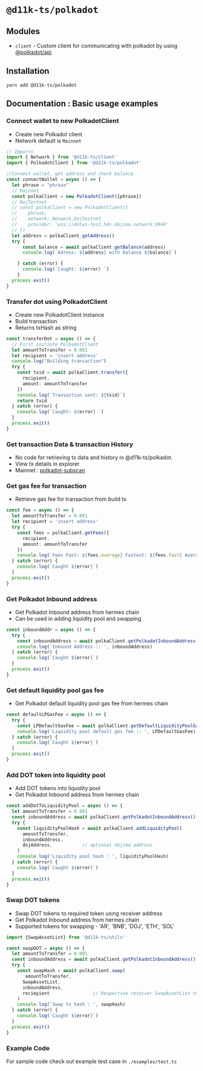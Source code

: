 # `@d11k-ts/polkadot`

## Modules

- `client` - Custom client for communicating with polkadot by using [@polkadot/api](https://github.com/polkadot-js/api)

## Installation

```
yarn add @d11k-ts/polkadot
```

## Documentation : Basic usage examples

### Connect wallet to new PolkadotClient

- Create new Polkadot client
- Network default is `Mainnet`

```ts
// Imports
import { Network } from '@d11k-ts/client'
import { PolkadotClient } from '@d11k-ts/polkadot'

//Connect wallet, get address and check balance 
const connectWallet = async () => {
  let phrase = "phrase"
  // Mainnet
  const polkaClient = new PolkadotClient({phrase})
  // DojTestnet
  // const polkaClient = new PolkadotClient({ 
  //    phrase, 
  //    network: Network.DojTestnet 
  //    provider: 'wss://dotws-test.h4s.dojima.network:9944'
  // })
  let address = polkaClient.getAddress()
  try {
      const balance = await polkaClient.getBalance(address)
      console.log(`Adress: ${address} with balance ${balance}`)

    } catch (error) {
      console.log(`Caught: ${error} `)
    }
  process.exit()
}
```

### Transfer dot using PolkadotClient

- Create new PolkadotClient instance
- Build transaction
- Returns txHash as string

```ts
const transferDot = async () => {
  // First initiate PolkadotClient
  let amountToTransfer = 0.001
  let recipient = 'insert address'
  console.log("Building transaction")
  try {
    const txid = await polkaClient.transfer({ 
      recipient,
      amount: amountToTransfer
    })
    console.log(`Transaction sent: ${txid}`)
    return txid
  } catch (error) {
    console.log(`Caught: ${error} `)
  }
  process.exit()
}
```

### Get transaction Data & transaction History

- No code for retrieving tx data and history in @d11k-ts/polkadot.
- View tx details in explorer
- Mainnet : [polkadot-subscan](https://polkadot.subscan.io/)

### Get gas fee for transaction

- Retrieve gas fee for transaction from build tx

```ts
const fee = async () => {
  let amountToTransfer = 0.001
  let recipient = 'insert address'
  try {
    const fees = polkaClient.getFees({
      recipient,
      amount: amountToTransfer
    })
    console.log(`Fees Fast: ${fees.average} Fastest: ${fees.fast} Average: ${fees.slow}`)
  } catch (error) {
    console.log(`Caught ${error}`)
  }
  process.exit()
}
```

### Get Polkadot Inbound address

- Get Polkadot Inbound address from hermes chain
- Can be used in adding liquidity pool and swapping

```ts
const inboundAddr = async () => {
  try {
    const inboundAddress = await polkaClient.getPolkadotInboundAddress()
    console.log('Inbound Address :: ', inboundAddress)
  } catch (error) {
    console.log(`Caught ${error}`)
  }
  process.exit()
}
```

### Get default liquidity pool gas fee

- Get Polkadot default liquidity pool gas fee from hermes chain

```ts
const defaultLPGasFee = async () => {
  try {
    const LPDefaultGasFee = await polkaClient.getDefaultLiquidityPoolGasFee()
    console.log('Liquidity pool default gas fee :: ', LPDefaultGasFee)
  } catch (error) {
    console.log(`Caught ${error}`)
  }
  process.exit()
}
```

### Add DOT token into liquidity pool

- Add DOT tokens into liquidity pool
- Get Polkadot Inbound address from hermes chain

```ts
const addDotToLiquidityPool = async () => {
  let amountToTransfer = 0.001
  const inboundAddress = await polkaClient.getPolkadotInboundAddress()
  try {
    const liquidityPoolHash = await polkaClient.addLiquidityPool(
      amountToTransfer,
      inboundAddress,
      dojAddress,           // optional dojima address
    )
    console.log('Liquidity pool hash : ', liquidityPoolHash)
  } catch (error) {
    console.log(`Caught ${error}`)
  }
  process.exit()
}
```

### Swap DOT tokens

- Swap DOT tokens to required token using receiver address
- Get Polkadot Inbound address from hermes chain
- Supported tokens for swapping - 'AR', 'BNB', 'DOJ', 'ETH', 'SOL'

```ts
import {SwapAssetList} from '@d11k-ts/utils'

const swapDOT = async () => {
  let amountToTransfer = 0.001
  const inboundAddress = await polkaClient.getPolkadotInboundAddress()
  try {
    const swapHash = await polkaClient.swap(
       amountToTransfer,
      SwapAssetList,
      inboundAddress,
      reciepient                // Respective receiver SwapAssetList token address
    )
    console.log('Swap tx hash : ', swapHash)
  } catch (error) {
    console.log(`Caught ${error}`)
  }
  process.exit()
}
```

### Example Code

For sample code check out example test case in `./examples/test.ts`